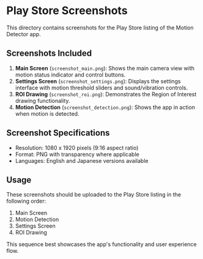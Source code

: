 # Play Store Screenshots

This directory contains screenshots for the Play Store listing of the Motion Detector app.

## Screenshots Included

1. **Main Screen** (`screenshot_main.png`): Shows the main camera view with motion status indicator and control buttons.
2. **Settings Screen** (`screenshot_settings.png`): Displays the settings interface with motion threshold sliders and sound/vibration controls.
3. **ROI Drawing** (`screenshot_roi.png`): Demonstrates the Region of Interest drawing functionality.
4. **Motion Detection** (`screenshot_detection.png`): Shows the app in action when motion is detected.

## Screenshot Specifications

- Resolution: 1080 x 1920 pixels (9:16 aspect ratio)
- Format: PNG with transparency where applicable
- Languages: English and Japanese versions available

## Usage

These screenshots should be uploaded to the Play Store listing in the following order:
1. Main Screen
2. Motion Detection
3. Settings Screen
4. ROI Drawing

This sequence best showcases the app's functionality and user experience flow.
